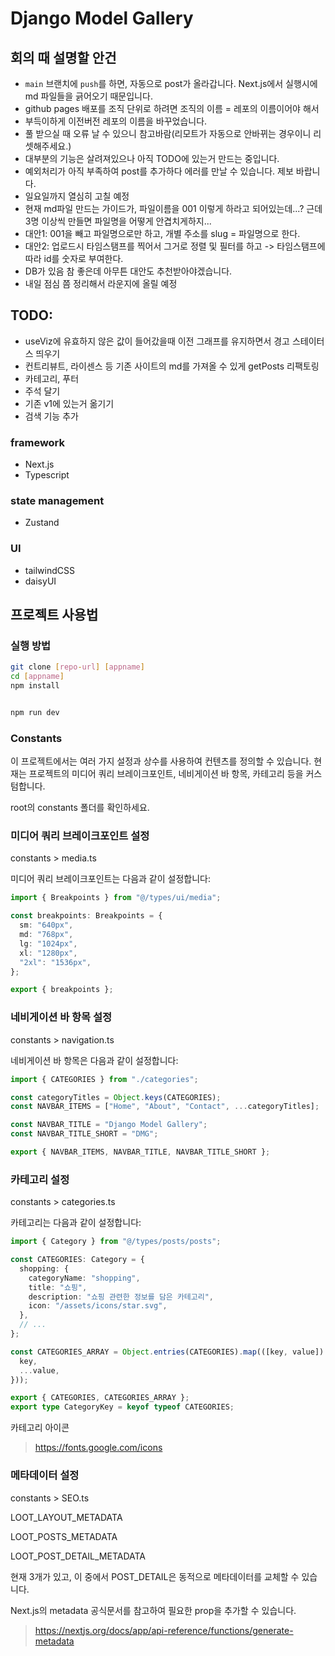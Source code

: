 # Django Model Gallery

## 회의 때 설명할 안건
- `main` 브랜치에 `push`를 하면, 자동으로 post가 올라갑니다. Next.js에서 실행시에 md 파일들을 긁어오기 때문입니다.
- github pages 배포를 조직 단위로 하려면 조직의 이름 = 레포의 이름이어야 해서
- 부득이하게 이전버전 레포의 이름을 바꾸었습니다.
- 풀 받으실 때 오류 날 수 있으니 참고바람(리모트가 자동으로 안바뀌는 경우이니 리셋해주세요.) 
- 대부분의 기능은 살려져있으나 아직 TODO에 있는거 만드는 중입니다.
- 예외처리가 아직 부족하여 post를 추가하다 에러를 만날 수 있습니다. 제보 바랍니다.
- 일요일까지 열심히 고칠 예정
- 현재 md파일 만드는 가이드가, 파일이름을 001 이렇게 하라고 되어있는데...? 근데 3명 이상씩 만들면 파일명을 어떻게 안겹치게하지...
- 대안1: 001을 빼고 파일명으로만 하고, 개별 주소를 slug = 파일명으로 한다.
- 대안2: 업로드시 타임스탬프를 찍어서 그거로 정렬 및 필터를 하고 -> 타임스탬프에 따라 id를 숫자로 부여한다.
- DB가 있음 참 좋은데 아무튼 대안도 추천받아야겠습니다.
- 내일 점심 쯤 정리해서 라운지에 올릴 예정

## TODO:

- useViz에 유효하지 않은 값이 들어갔을때 이전 그래프를 유지하면서 경고 스테이터스 띄우기
- 컨트리뷰트, 라이센스 등 기존 사이트의 md를 가져올 수 있게 getPosts 리팩토링
- 카테고리, 푸터
- 주석 달기
- 기존 v1에 있는거 옮기기
- 검색 기능 추가

### framework

- Next.js
- Typescript

### state management

- Zustand

### UI

- tailwindCSS
- daisyUI

## 프로젝트 사용법

### 실행 방법

```bash
git clone [repo-url] [appname]
cd [appname]
npm install


npm run dev
```

### Constants

이 프로젝트에서는 여러 가지 설정과 상수를 사용하여 컨텐츠를 정의할 수 있습니다. 현재는 프로젝트의 미디어 쿼리 브레이크포인트, 네비게이션 바 항목, 카테고리 등을 커스텀합니다.

root의 constants 폴더를 확인하세요.

### 미디어 쿼리 브레이크포인트 설정

constants > media.ts

미디어 쿼리 브레이크포인트는 다음과 같이 설정합니다:

```ts
import { Breakpoints } from "@/types/ui/media";

const breakpoints: Breakpoints = {
  sm: "640px",
  md: "768px",
  lg: "1024px",
  xl: "1280px",
  "2xl": "1536px",
};

export { breakpoints };
```

### 네비게이션 바 항목 설정

constants > navigation.ts

네비게이션 바 항목은 다음과 같이 설정합니다:

```ts
import { CATEGORIES } from "./categories";

const categoryTitles = Object.keys(CATEGORIES);
const NAVBAR_ITEMS = ["Home", "About", "Contact", ...categoryTitles];

const NAVBAR_TITLE = "Django Model Gallery";
const NAVBAR_TITLE_SHORT = "DMG";

export { NAVBAR_ITEMS, NAVBAR_TITLE, NAVBAR_TITLE_SHORT };
```

### 카테고리 설정

constants > categories.ts

카테고리는 다음과 같이 설정합니다:

```ts
import { Category } from "@/types/posts/posts";

const CATEGORIES: Category = {
  shopping: {
    categoryName: "shopping",
    title: "쇼핑",
    description: "쇼핑 관련한 정보를 담은 카테고리",
    icon: "/assets/icons/star.svg",
  },
  // ...
};

const CATEGORIES_ARRAY = Object.entries(CATEGORIES).map(([key, value]) => ({
  key,
  ...value,
}));

export { CATEGORIES, CATEGORIES_ARRAY };
export type CategoryKey = keyof typeof CATEGORIES;
```

카테고리 아이콘

> https://fonts.google.com/icons

### 메타데이터 설정

constants > SEO.ts

LOOT_LAYOUT_METADATA

LOOT_POSTS_METADATA

LOOT_POST_DETAIL_METADATA

현재 3개가 있고, 이 중에서 POST_DETAIL은 동적으로 메타데이터를 교체할 수 있습니다.

Next.js의 metadata 공식문서를 참고하여 필요한 prop을 추가할 수 있습니다.

> https://nextjs.org/docs/app/api-reference/functions/generate-metadata
